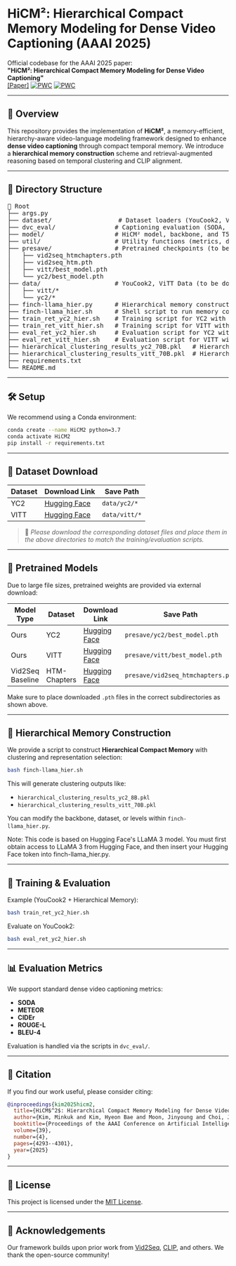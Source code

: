 # HiCM²: Hierarchical Compact Memory Modeling for Dense Video Captioning (AAAI 2025)

Official codebase for the AAAI 2025 paper:  
**"HiCM²: Hierarchical Compact Memory Modeling for Dense Video Captioning"**  
[[Paper]](https://arxiv.org/abs/2412.14585)
[![PWC](https://img.shields.io/endpoint.svg?url=https://paperswithcode.com/badge/hicm-2-hierarchical-compact-memory-modeling/dense-video-captioning-on-youcook2)](https://paperswithcode.com/sota/dense-video-captioning-on-youcook2?p=hicm-2-hierarchical-compact-memory-modeling)
[![PWC](https://img.shields.io/endpoint.svg?url=https://paperswithcode.com/badge/hicm-2-hierarchical-compact-memory-modeling/dense-video-captioning-on-vitt)](https://paperswithcode.com/sota/dense-video-captioning-on-vitt?p=hicm-2-hierarchical-compact-memory-modeling)

---

## 🧠 Overview

This repository provides the implementation of **HiCM²**, a memory-efficient, hierarchy-aware video-language modeling framework designed to enhance **dense video captioning** through compact temporal memory. We introduce a **hierarchical memory construction** scheme and retrieval-augmented reasoning based on temporal clustering and CLIP alignment.

---

## 📁 Directory Structure

<pre>
📁 Root
├── args.py
├── dataset/                  # Dataset loaders (YouCook2, VideoCaption, etc.)
├── dvc_eval/                # Captioning evaluation (SODA, METEOR, CIDEr, etc.)
├── model/                   # HiCM² model, backbone, and T5-related modules
├── util/                    # Utility functions (metrics, dist, t5, etc.)
├── presave/                 # Pretrained checkpoints (to be downloaded)
│   ├── vid2seq_htmchapters.pth
│   ├── vid2seq_htm.pth
│   ├── vitt/best_model.pth
│   └── yc2/best_model.pth
├── data/                    # YouCook2, ViTT Data (to be downloaded)
│   ├── vitt/*
│   └── yc2/*
├── finch-llama_hier.py      # Hierarchical memory constructor (our main contribution)
├── finch-llama_hier.sh      # Shell script to run memory constructor
├── train_ret_yc2_hier.sh    # Training script for YC2 with HiCM²
├── train_ret_vitt_hier.sh   # Training script for VITT with HiCM²
├── eval_ret_yc2_hier.sh     # Evaluation script for YC2 with HiCM²
├── eval_ret_vitt_hier.sh    # Evaluation script for VITT with HiCM²
├── hierarchical_clustering_results_yc2_70B.pkl   # Hierarchical Memory for YC2
├── hierarchical_clustering_results_vitt_70B.pkl  # Hierarchical Memory for VITT
├── requirements.txt
└── README.md
</pre>

---

## 🛠️ Setup

We recommend using a Conda environment:

```bash
conda create --name HiCM2 python=3.7
conda activate HiCM2
pip install -r requirements.txt
```

---

## 📂 Dataset Download

| Dataset | Download Link                             | Save Path     |
|---------|--------------------------------------------|----------------|
| YC2     | [Hugging Face](https://huggingface.co/datasets/Geppa/HiCM2/tree/main)   | `data/yc2/*`    |
| VITT    | [Hugging Face](https://huggingface.co/datasets/Geppa/HiCM2/tree/main) | `data/vitt/*`   |

> 📌 *Please download the corresponding dataset files and place them in the above directories to match the training/evaluation scripts.*

---

## 🔗 Pretrained Models

Due to large file sizes, pretrained weights are provided via external download:

| Model Type         | Dataset      | Download Link                                  | Save Path                               |
|--------------------|--------------|------------------------------------------------|------------------------------------------|
| Ours               | YC2          | [Hugging Face](https://huggingface.co/Geppa/HiCM2/tree/main)  | `presave/yc2/best_model.pth`             |
| Ours               | VITT         | [Hugging Face](https://huggingface.co/Geppa/HiCM2/tree/main) | `presave/vitt/best_model.pth`            |
| Vid2Seq Baseline   | HTM-Chapters | [Hugging Face](https://huggingface.co/Geppa/HiCM2/tree/main)   | `presave/vid2seq_htmchapters.pth`        |


Make sure to place downloaded `.pth` files in the correct subdirectories as shown above.

---

## 🧩 Hierarchical Memory Construction

We provide a script to construct **Hierarchical Compact Memory** with clustering and representation selection:

```bash
bash finch-llama_hier.sh
```

This will generate clustering outputs like:

- `hierarchical_clustering_results_yc2_8B.pkl`
- `hierarchical_clustering_results_vitt_70B.pkl`

You can modify the backbone, dataset, or levels within `finch-llama_hier.py`.

Note: This code is based on Hugging Face's LLaMA 3 model. You must first obtain access to LLaMA 3 from Hugging Face, and then insert your Hugging Face token into finch-llama_hier.py.

---

## 🚀 Training & Evaluation

Example (YouCook2 + Hierarchical Memory):

```bash
bash train_ret_yc2_hier.sh
```

Evaluate on YouCook2:

```bash
bash eval_ret_yc2_hier.sh
```

---

## 📊 Evaluation Metrics

We support standard dense video captioning metrics:

- **SODA**
- **METEOR**
- **CIDEr**
- **ROUGE-L**
- **BLEU-4**

Evaluation is handled via the scripts in `dvc_eval/`.

---

## 📜 Citation

If you find our work useful, please consider citing:

```bibtex
@inproceedings{kim2025hicm2,
  title={HiCM$^2$: Hierarchical Compact Memory Modeling for Dense Video Captioning},
  author={Kim, Minkuk and Kim, Hyeon Bae and Moon, Jinyoung and Choi, Jinwoo and Kim, Seong Tae},
  booktitle={Proceedings of the AAAI Conference on Artificial Intelligence},
  volume={39},
  number={4},
  pages={4293--4301},
  year={2025}
}
```

---

## 📝 License

This project is licensed under the [MIT License](./LICENSE).

---

## 🙏 Acknowledgements

Our framework builds upon prior work from [Vid2Seq](https://github.com/antoyang/VidChapters), [CLIP](https://github.com/openai/CLIP), and others. We thank the open-source community!
